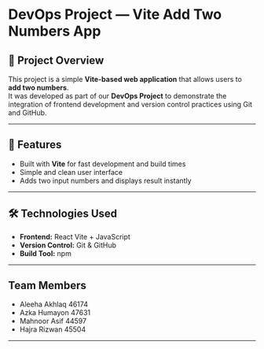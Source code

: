 # DevOps Project — Vite Add Two Numbers App

## 🧮 Project Overview
This project is a simple **Vite-based web application** that allows users to **add two numbers**.  
It was developed as part of our **DevOps Project** to demonstrate the integration of frontend development and version control practices using Git and GitHub.

---

## 🚀 Features
- Built with **Vite** for fast development and build times  
- Simple and clean user interface  
- Adds two input numbers and displays result instantly  

---

## 🛠️ Technologies Used
- **Frontend:** React Vite + JavaScript  
- **Version Control:** Git & GitHub  
- **Build Tool:** npm  

---

## Team Members

- Aleeha Akhlaq 46174
- Azka Humayon 47631 
- Mahnoor Asif 44597
- Hajra Rizwan 45504 
---


